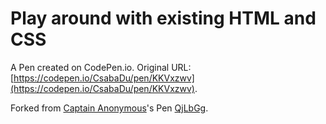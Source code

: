 # Play around with existing HTML and CSS

A Pen created on CodePen.io. Original URL: [https://codepen.io/CsabaDu/pen/KKVxzwv](https://codepen.io/CsabaDu/pen/KKVxzwv).



Forked from [Captain Anonymous](http://codepen.io/anon/)'s Pen [QjLbGg](http://codepen.io/anon/pen/QjLbGg/).
